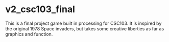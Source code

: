 # v2_csc103_final
This is a final project game built in processing for CSC103. It is inspired by the original 1978 Space invaders, but takes some creative liberties as far as graphics and function.
